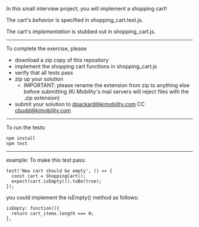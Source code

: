 In this small interview project, you will implement a shopping cart!

The cart's _behavior_ is specified in shopping_cart.test.js.

The cart's _implementation_ is stubbed out in shopping_cart.js.

---
To complete the exercise, please 
* download a zip copy of this repository
* implement the shopping cart functions in shopping_cart.js
* verify that all tests pass
* zip up your solution
  * IMPORTANT: please rename the extension from zip to anything else before submitting (Ki Mobility's mail servers will reject files with the .zip extension)
* submit your solution to dpackard@kimobility.com CC cbudd@kimobility.com

---

To run the tests:

```
npm install
npm test
```
---

example: 
To make this test pass:
```
test('New cart should be empty', () => {
  const cart = ShoppingCart();
  expect(cart.isEmpty()).toBe(true);
});
```

you could implement the isEmpty() method as follows:
```
isEmpty: function(){ 
  return cart_items.length === 0;
},
```
